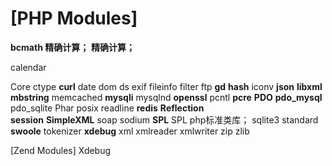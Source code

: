 # [PHP Modules]

**bcmath   精确计算；**  **精确计算；**

calendar

Core
ctype
**curl**
date
dom
ds
exif
fileinfo
filter
ftp
**gd**
**hash**
iconv
**json**
**libxml**
**mbstring**
memcached
**mysqli**
mysqlnd
**openssl**
pcntl
**pcre**
**PDO**
**pdo_mysql**
pdo_sqlite
Phar
posix
readline
**redis**
**Reflection**  
**session**
**SimpleXML**
soap
sodium
**SPL**  SPL  php标准类库；
sqlite3
standard
**swoole**
tokenizer
**xdebug**
xml
xmlreader
xmlwriter
zip
zlib

[Zend Modules]
Xdebug

